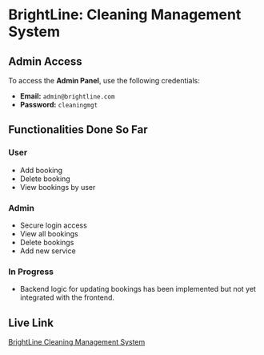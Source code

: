 # BrightLine: Cleaning Management System

## Admin Access
To access the **Admin Panel**, use the following credentials:

- **Email:** `admin@brightline.com`
- **Password:** `cleaningmgt`

## Functionalities Done So Far

### User
- Add booking
- Delete booking
- View bookings by user

### Admin
- Secure login access
- View all bookings
- Delete bookings
- Add new service

### In Progress
- Backend logic for updating bookings has been implemented but not yet integrated with the frontend.

## Live Link
[BrightLine Cleaning Management System](https://bright-line.netlify.app/)

